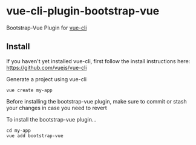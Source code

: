 # vue-cli-plugin-bootstrap-vue

Bootstrap-Vue Plugin for [vue-cli](https://github.com/vuejs/vue-cli)

## Install

If you haven't yet installed vue-cli, first follow the install instructions here: https://github.com/vuejs/vue-cli

Generate a project using vue-cli
```
vue create my-app
```

Before installing the bootstrap-vue plugin, make sure to commit or stash your changes in case you need to revert

To install the bootstrap-vue plugin...
```
cd my-app
vue add bootstrap-vue
```


